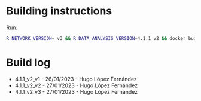 # Building instructions

Run:

```bash
R_NETWORK_VERSION=_v3 && R_DATA_ANALYSIS_VERSION=4.1.1_v2 && docker build ./ -t pegi3s/r_network:${R_DATA_ANALYSIS_VERSION}${R_NETWORK_VERSION} --build-arg R_DATA_ANALYSIS_VERSION=${R_DATA_ANALYSIS_VERSION} && docker tag pegi3s/r_network:${R_DATA_ANALYSIS_VERSION}${R_NETWORK_VERSION} pegi3s/r_network:latest
```

# Build log

- 4.1.1_v2_v1 - 26/01/2023 - Hugo López Fernández
- 4.1.1_v2_v2 - 27/01/2023 - Hugo López Fernández
- 4.1.1_v2_v3 - 27/01/2023 - Hugo López Fernández

